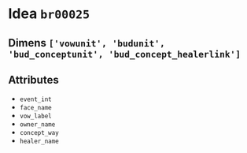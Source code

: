 # Idea `br00025`

## Dimens `['vowunit', 'budunit', 'bud_conceptunit', 'bud_concept_healerlink']`

## Attributes
- `event_int`
- `face_name`
- `vow_label`
- `owner_name`
- `concept_way`
- `healer_name`
